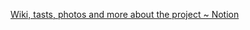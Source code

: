 [Wiki, tasts, photos and more about the project ~ Notion](https://www.notion.so/mxtnr/Esp-Display-4a9929ed032842288e36ea43ee44abd7)
